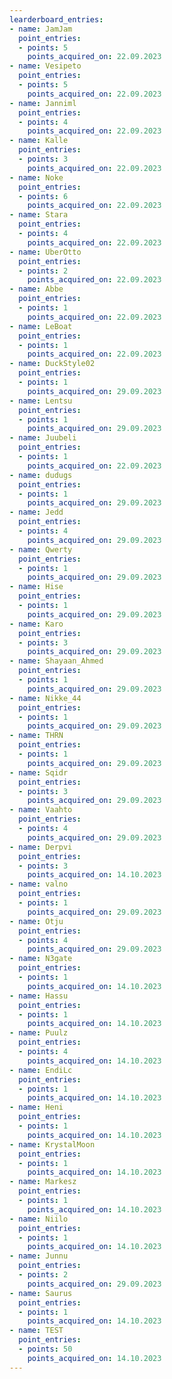 ```yaml
---
learderboard_entries:
- name: JamJam
  point_entries:
  - points: 5
    points_acquired_on: 22.09.2023
- name: Vesipeto
  point_entries:
  - points: 5
    points_acquired_on: 22.09.2023
- name: Janniml
  point_entries:
  - points: 4
    points_acquired_on: 22.09.2023
- name: Kalle
  point_entries:
  - points: 3
    points_acquired_on: 22.09.2023
- name: Noke
  point_entries:
  - points: 6
    points_acquired_on: 22.09.2023
- name: Stara
  point_entries:
  - points: 4
    points_acquired_on: 22.09.2023
- name: UberOtto
  point_entries:
  - points: 2
    points_acquired_on: 22.09.2023
- name: Abbe
  point_entries:
  - points: 1
    points_acquired_on: 22.09.2023
- name: LeBoat
  point_entries:
  - points: 1
    points_acquired_on: 22.09.2023
- name: DuckStyle02
  point_entries:
  - points: 1
    points_acquired_on: 29.09.2023
- name: Lentsu
  point_entries:
  - points: 1
    points_acquired_on: 29.09.2023
- name: Juubeli
  point_entries:
  - points: 1
    points_acquired_on: 22.09.2023
- name: dudugs
  point_entries:
  - points: 1
    points_acquired_on: 29.09.2023
- name: Jedd
  point_entries:
  - points: 4
    points_acquired_on: 29.09.2023
- name: Qwerty
  point_entries:
  - points: 1
    points_acquired_on: 29.09.2023
- name: Hise
  point_entries:
  - points: 1
    points_acquired_on: 29.09.2023
- name: Karo
  point_entries:
  - points: 3
    points_acquired_on: 29.09.2023
- name: Shayaan_Ahmed
  point_entries:
  - points: 1
    points_acquired_on: 29.09.2023
- name: Nikke_44
  point_entries:
  - points: 1
    points_acquired_on: 29.09.2023
- name: THRN
  point_entries:
  - points: 1
    points_acquired_on: 29.09.2023
- name: Sqidr
  point_entries:
  - points: 3
    points_acquired_on: 29.09.2023
- name: Vaahto
  point_entries:
  - points: 4
    points_acquired_on: 29.09.2023
- name: Derpvi
  point_entries:
  - points: 3
    points_acquired_on: 14.10.2023
- name: valno
  point_entries:
  - points: 1
    points_acquired_on: 29.09.2023
- name: Otju
  point_entries:
  - points: 4
    points_acquired_on: 29.09.2023
- name: N3gate
  point_entries:
  - points: 1
    points_acquired_on: 14.10.2023
- name: Hassu
  point_entries:
  - points: 1
    points_acquired_on: 14.10.2023
- name: Puulz
  point_entries:
  - points: 4
    points_acquired_on: 14.10.2023
- name: EndiLc
  point_entries:
  - points: 1
    points_acquired_on: 14.10.2023
- name: Heni
  point_entries:
  - points: 1
    points_acquired_on: 14.10.2023
- name: KrystalMoon
  point_entries:
  - points: 1
    points_acquired_on: 14.10.2023
- name: Markesz
  point_entries:
  - points: 1
    points_acquired_on: 14.10.2023
- name: Niilo
  point_entries:
  - points: 1
    points_acquired_on: 14.10.2023
- name: Junnu
  point_entries:
  - points: 2
    points_acquired_on: 29.09.2023
- name: Saurus
  point_entries:
  - points: 1
    points_acquired_on: 14.10.2023
- name: TEST
  point_entries:
  - points: 50
    points_acquired_on: 14.10.2023
---
```

